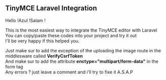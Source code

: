 ## TinyMCE Laravel Integration

Hello !Azul !Salam !  

This is the most easiest way to integrate the TinyMCE editor with Laravel  
You can copy/paste these codes into your project and try it out  
I'll be very happy if this helped you.  

Just make sur to add the exception of the uploading the image route in the middlesware called **VerifyCsrfToken**  
And make sur to add the attribute **enctype="multipart/form-data"** in the form tag  
Any errors ? just leave a comment and i'll try to fixe it A.S.A.P
